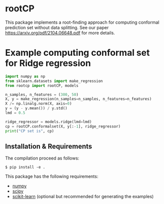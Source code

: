 
# rootCP

This package implements a root-finding approach for computing conformal prediction set without data splitting. See our paper https://arxiv.org/pdf/2104.06648.pdf for more details.


# Example computing conformal set for Ridge regression
```python
import numpy as np
from sklearn.datasets import make_regression
from rootcp import rootCP, models

n_samples, n_features = (300, 50)
X, y = make_regression(n_samples=n_samples, n_features=n_features)
X /= np.linalg.norm(X, axis=0)
y = (y - y.mean()) / y.std()
lmd = 0.5

ridge_regressor = models.ridge(lmd=lmd)
cp = rootCP.conformalset(X, y[:-1], ridge_regressor)
print("CP set is", cp)
```

## Installation & Requirements

The compilation proceed as follows:

```
$ pip install -e .
```

This package has the following requirements:

- [numpy](http://numpy.org)
- [scipy](http://scipy.org)
- [scikit-learn](http://scikit-learn.org) (optional but recommended for generating the examples)